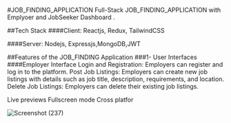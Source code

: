 #JOB_FINDING_APPLICATION
Full-Stack JOB_FINDING_APPLICATION with Emplyoer and JobSeeker Dashboard .

##Tech Stack
####Client: Reactjs, Redux, TailwindCSS

####Server: Nodejs, Expressjs,MongoDB,JWT

##Features of the JOB_FINDING Application
###1- User Interfaces
####Employer Interface
Login and Registration: Employers can register and log in to the platform.
Post Job Listings: Employers can create new job listings with details such as job title, description, requirements, and location.
Delete Job Listings: Employers can delete their existing job listings.

Live previews
Fullscreen mode
Cross platfor














![Screenshot (237)](https://github.com/user-attachments/assets/4a04a0a4-a48d-4688-9dd9-75d08dd73959)
